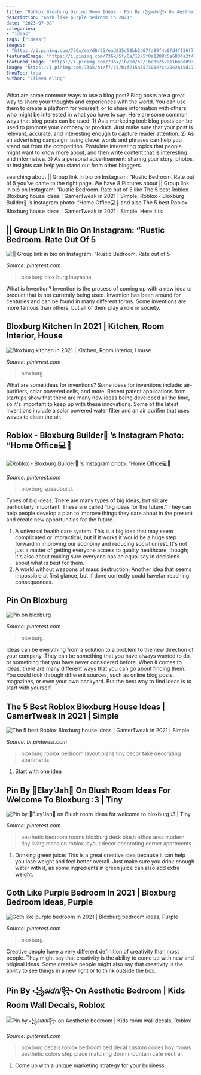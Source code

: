 ```yaml
---
title: "Roblox Bloxburg Dining Room Ideas - Pin By ꧁𝑠𝑖𝑑𝑛𝑖꧂ On Aesthetic Bedroom"
description: "Goth like purple bedroom in 2021"
date: "2023-07-08"
categories:
- "ideas"
tags: ["ideas"]
images:
- "https://i.pinimg.com/736x/ea/d8/35/ead835d58bb2d67fa89f4e0fd4ff36f7.jpg"
featuredImage: "https://i.pinimg.com/736x/5f/0a/12/5f0a1208c5a6834a3f47047c51e832e9.jpg"
featured_image: "https://i.pinimg.com/736x/1b/ed/62/1bed6257a11bbbd093713ed72846d478.jpg"
image: "https://i.pinimg.com/736x/b1/f7/15/b1f715a357301e7c420e2615d17149b1.jpg"
ShowToc: true
author: "Eileen Kling"
---
```



What are some common ways to use a blog post?
Blog posts are a great way to share your thoughts and experiences with the world. You can use them to create a platform for yourself, or to share information with others who might be interested in what you have to say. Here are some common ways that blog posts can be used: 1) As a marketing tool: blog posts can be used to promote your company or product. Just make sure that your post is relevant, accurate, and interesting enough to capture reader attention. 2) As an advertising campaign: using clever words and phrases can help you stand out from the competition. Postulate interesting topics that people might want to know more about, and then write content that is interesting and informative. 3) As a personal advertisement: sharing your story, photos, or insights can help you stand out from other bloggers.

	

		
searching about || Group link in bio on Instagram: “Rustic Bedroom. Rate out of 5 you've came to the right page. We have 8 Pictures about || Group link in bio on Instagram: “Rustic Bedroom. Rate out of 5 like The 5 best Roblox Bloxburg house ideas | GamerTweak in 2021 | Simple, Roblox - Bloxburg Builder🌌 ’s Instagram photo: “Home Office💻📖 and also The 5 best Roblox Bloxburg house ideas | GamerTweak in 2021 | Simple. Here it is:
		
    
## || Group Link In Bio On Instagram: “Rustic Bedroom. Rate Out Of 5

<img loading=lazy src="https://i.pinimg.com/736x/b1/f7/15/b1f715a357301e7c420e2615d17149b1.jpg" onerror="this.onerror=null;this.src='https://tse4.mm.bing.net/th?id=OIP.7qJ3gWxCLZuDfm3WrkaLfgHaD4&amp;pid=15.1';" alt="|| Group link in bio on Instagram: “Rustic Bedroom. Rate out of 5">

_Source: pinterest.com_

>bloxburg blox burg inuyasha. 

	

What is Invention?
Invention is the process of coming up with a new idea or product that is not currently being used. Invention has been around for centuries and can be found in many different forms. Some inventions are more famous than others, but all of them play a role in society.

    
## Bloxburg Kitchen In 2021 | Kitchen, Room Interior, House

<img loading=lazy src="https://i.pinimg.com/736x/1b/ed/62/1bed6257a11bbbd093713ed72846d478.jpg" onerror="this.onerror=null;this.src='https://tse2.mm.bing.net/th?id=OIP.0wZ4ncLNWjCp9Jo4YleraQHaEn&amp;pid=15.1';" alt="Bloxburg kitchen in 2021 | Kitchen, Room interior, House">

_Source: pinterest.com_

>bloxburg. 

	

What are some ideas for inventions?
Some ideas for inventions include: air-purifiers, solar powered cells, and more. Recent patent applications from startups show that there are many new ideas being developed all the time, so it's important to keep up with these innovations. Some of the latest inventions include a solar powered water filter and an air purifier that uses waves to clean the air.

    
## Roblox - Bloxburg Builder🌌 ’s Instagram Photo: “Home Office💻📖

<img loading=lazy src="https://i.pinimg.com/736x/63/9c/b2/639cb20f53c07ef70853f656d1816473.jpg" onerror="this.onerror=null;this.src='https://tse4.mm.bing.net/th?id=OIP.xOQOckBifbb30UFx0_Ig3QHaFg&amp;pid=15.1';" alt="Roblox - Bloxburg Builder🌌 ’s Instagram photo: “Home Office💻📖">

_Source: pinterest.com_

>bloxburg speedbuild. 

	

Types of big ideas:
There are many types of big ideas, but six are particularly important. These are called "big ideas for the future." They can help people develop a plan to improve things they care about in the present and create new opportunities for the future.
1. A universal health care system: This is a big idea that may seem complicated or impractical, but if it works it would be a huge step forward in improving our economy and reducing social unrest. It's not just a matter of getting everyone access to quality healthcare, though; it's also about making sure everyone has an equal say in decisions about what is best for them.
2. A world without weapons of mass destruction: Another idea that seems impossible at first glance, but if done correctly could havefar-reaching consequences.

    
## Pin On Bloxburg

<img loading=lazy src="https://i.pinimg.com/736x/5f/0a/12/5f0a1208c5a6834a3f47047c51e832e9.jpg" onerror="this.onerror=null;this.src='https://tse3.mm.bing.net/th?id=OIP.r0zEtD340g1G_wSfVb32-wHaDo&amp;pid=15.1';" alt="Pin on bloxburg">

_Source: pinterest.com_

>bloxburg. 

	

Ideas can be everything from a solution to a problem to the new direction of your company. They can be something that you have always wanted to do, or something that you have never considered before. When it comes to ideas, there are many different ways that you can go about finding them. You could look through different sources, such as online blog posts, magazines, or even your own backyard. But the best way to find ideas is to start with yourself.

    
## The 5 Best Roblox Bloxburg House Ideas | GamerTweak In 2021 | Simple

<img loading=lazy src="https://i.pinimg.com/736x/b9/23/32/b92332032aeb792ccbefeb0a5ac0fb8f.jpg" onerror="this.onerror=null;this.src='https://tse4.mm.bing.net/th?id=OIP.1EeTfHgsMllj-xVjWtFWegHaEK&amp;pid=15.1';" alt="The 5 best Roblox Bloxburg house ideas | GamerTweak in 2021 | Simple">

_Source: br.pinterest.com_

>bloxburg roblox bedroom layout plans tiny decor take decorating apartments. 

	

 1. Start with one idea

    
## Pin By 💖Elay’Jah💖 On Blush Room Ideas For Welcome To Bloxburg :3 | Tiny

<img loading=lazy src="https://i.pinimg.com/736x/df/0c/a3/df0ca33dc61b07df470f8d2d7dafc42b.jpg" onerror="this.onerror=null;this.src='https://tse4.mm.bing.net/th?id=OIP.__m2eVBjOgWPTO3T_YE9vQHaEF&amp;pid=15.1';" alt="Pin by 💖Elay’Jah💖 on Blush room ideas for welcome to bloxburg :3 | Tiny">

_Source: pinterest.com_

>aesthetic bedroom rooms bloxburg desk blush office area modern tiny living mansion roblox layout decor decorating corner apartments. 

	

1. Drinking green juice: This is a great creative idea because it can help you lose weight and feel better overall. Just make sure you drink enough water with it, as some ingredients in green juice can also add extra weight.

    
## Goth Like Purple Bedroom In 2021 | Bloxburg Bedroom Ideas, Purple

<img loading=lazy src="https://i.pinimg.com/736x/f9/26/49/f92649527200e2a9cebbf763a9e7c308.jpg" onerror="this.onerror=null;this.src='https://tse4.mm.bing.net/th?id=OIP.9e8_n1RPV8IyYLzdyW9-TAHaJ3&amp;pid=15.1';" alt="Goth like purple bedroom in 2021 | Bloxburg bedroom ideas, Purple">

_Source: pinterest.com_

>bloxburg. 

	

Creative people have a very different definition of creativity than most people. They might say that creativity is the ability to come up with new and original ideas. Some creative people might also say that creativity is the ability to see things in a new light or to think outside the box.

    
## Pin By ꧁𝑠𝑖𝑑𝑛𝑖꧂ On Aesthetic Bedroom | Kids Room Wall Decals, Roblox

<img loading=lazy src="https://i.pinimg.com/736x/ea/d8/35/ead835d58bb2d67fa89f4e0fd4ff36f7.jpg" onerror="this.onerror=null;this.src='https://tse3.mm.bing.net/th?id=OIP.H0dPnY7CNfezhMQfGpgx6gHaEK&amp;pid=15.1';" alt="Pin by ꧁𝑠𝑖𝑑𝑛𝑖꧂ on Aesthetic bedroom | Kids room wall decals, Roblox">

_Source: pinterest.com_

>bloxburg decals roblox bedroom bed decal custom codes boy rooms aesthetic colors step place matching dorm mountain cafe neutral. 

	

1. Come up with a unique marketing strategy for your business.

